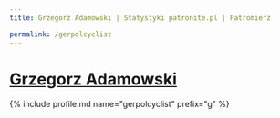 ```yaml
---
title: Grzegorz Adamowski | Statystyki patronite.pl | Patromierz

permalink: /gerpolcyclist
---
```


# [Grzegorz Adamowski](https://patronite.pl/gerpolcyclist)

{% include profile.md name="gerpolcyclist" prefix="g" %}
